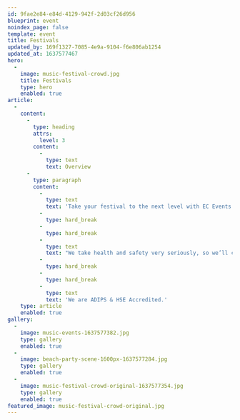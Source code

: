 ```yaml
---
id: 9fae2e84-e84d-4129-942f-2d03cf26d956
blueprint: event
noindex_page: false
template: event
title: Festivals
updated_by: 169f1327-7085-4e9a-9104-f6e806ab1254
updated_at: 1637577467
hero:
  -
    image: music-festival-crowd.jpg
    title: Festivals
    type: hero
    enabled: true
article:
  -
    content:
      -
        type: heading
        attrs:
          level: 3
        content:
          -
            type: text
            text: Overview
      -
        type: paragraph
        content:
          -
            type: text
            text: 'Take your festival to the next level with EC Events. Add that little something extra to make your event a day/night to remember for all attendees. We are specialists in providing rides and attractions for music festivals and outdoor events of any size so you can rest assured that your event will run smoothly!'
          -
            type: hard_break
          -
            type: hard_break
          -
            type: text
            text: "We take health and safety very seriously, so we’ll carry out a full risk and fire assessment, along with event and covid management plans in place.\_"
          -
            type: hard_break
          -
            type: hard_break
          -
            type: text
            text: 'We are ADIPS & HSE Accredited.'
    type: article
    enabled: true
gallery:
  -
    image: music-events-1637577382.jpg
    type: gallery
    enabled: true
  -
    image: beach-party-scene-1600px-1637577284.jpg
    type: gallery
    enabled: true
  -
    image: music-festival-crowd-original-1637577354.jpg
    type: gallery
    enabled: true
featured_image: music-festival-crowd-original.jpg
---
```

